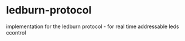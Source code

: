 # ledburn-protocol
implementation for the ledburn protocol - for real time addressable leds ccontrol
